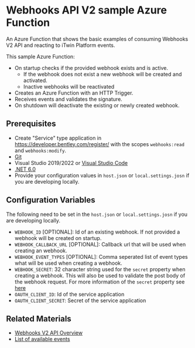 # Webhooks API V2 sample Azure Function

An Azure Function that shows the basic examples of consuming Webhooks V2 API and reacting to iTwin Platform events.

This sample Azure Function:

* On startup checks if the provided webhook exists and is active.
	- If the webhook does not exist a new webhook will be created and activated.
	- Inactive webhooks will be reactivated
* Creates an Azure Function with an HTTP Trigger.
* Receives events and validates the signature.
* On shutdown will deactivate the existing or newly created webhook.

## Prerequisites

* Create "Service" type application in <https://developer.bentley.com/register/> with the scopes `webhooks:read` and `webhooks:modify`.
* [Git](https://git-scm.com/)
* Visual Studio 2019/2022 or [Visual Studio Code](https://code.visualstudio.com/)
* [.NET 6.0](https://dotnet.microsoft.com/download/dotnet/6.0/)
* Provide your configuration values in `host.json` or `local.settings.josn` if you are developing locally.


## Configuration Variables

The following need to be set in the `host.json` or `local.settings.josn` if you are developing locally.

* `WEBHOOK_ID` [OPTIONAL]: Id of an existing webhook. If not provided a webhook will be created on startup. 
* `WEBHOOK_CALLBACK_URL` [OPTIONAL]: Callback url that will be used when creating an webhook.
* `WEBHOOK_EVENT_TYPES` [OPTIONAL]: Comma seperated list of event types what will be used when creating a webhook.
* `WEBHOOK_SECRET`: 32 character string used for the `secret` property when creating a webhook. This will also be used to validate the post body of the webhook request. For more information of the `secret` property see [here](https://developer.bentley.com/apis/webhooks-v2/overview/#webhooksecret)
* `OAUTH_CLIENT_ID`: Id of the service application
* `OAUTH_CLIENT_SECRET`: Secret of the service application


## Related Materials

* [Webhooks V2 API Overview](https://developer.bentley.com/apis/webhooks-v2/overview/)
* [List of available events](https://developer.bentley.com/apis/webhooks-v2/events/)
